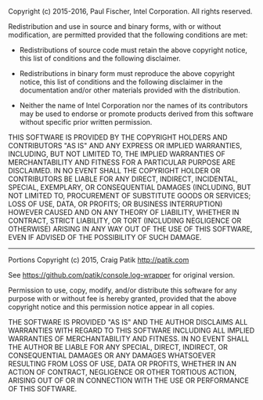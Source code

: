 Copyright (c) 2015-2016, Paul Fischer, Intel Corporation. All rights reserved.

Redistribution and use in source and binary forms, with or without
modification, are permitted provided that the following conditions are met:

* Redistributions of source code must retain the above copyright notice, this
  list of conditions and the following disclaimer.

* Redistributions in binary form must reproduce the above copyright notice,
  this list of conditions and the following disclaimer in the documentation
  and/or other materials provided with the distribution.

* Neither the name of Intel Corporation nor the names of its
  contributors may be used to endorse or promote products derived from
  this software without specific prior written permission.

THIS SOFTWARE IS PROVIDED BY THE COPYRIGHT HOLDERS AND CONTRIBUTORS "AS IS"
AND ANY EXPRESS OR IMPLIED WARRANTIES, INCLUDING, BUT NOT LIMITED TO, THE
IMPLIED WARRANTIES OF MERCHANTABILITY AND FITNESS FOR A PARTICULAR PURPOSE ARE
DISCLAIMED. IN NO EVENT SHALL THE COPYRIGHT HOLDER OR CONTRIBUTORS BE LIABLE
FOR ANY DIRECT, INDIRECT, INCIDENTAL, SPECIAL, EXEMPLARY, OR CONSEQUENTIAL
DAMAGES (INCLUDING, BUT NOT LIMITED TO, PROCUREMENT OF SUBSTITUTE GOODS OR
SERVICES; LOSS OF USE, DATA, OR PROFITS; OR BUSINESS INTERRUPTION) HOWEVER
CAUSED AND ON ANY THEORY OF LIABILITY, WHETHER IN CONTRACT, STRICT LIABILITY,
OR TORT (INCLUDING NEGLIGENCE OR OTHERWISE) ARISING IN ANY WAY OUT OF THE USE
OF THIS SOFTWARE, EVEN IF ADVISED OF THE POSSIBILITY OF SUCH DAMAGE.

----

Portions Copyright (c) 2015, Craig Patik <http://patik.com> 

See https://github.com/patik/console.log-wrapper for original version.

Permission to use, copy, modify, and/or distribute this software for any 
purpose with or without fee is hereby granted, provided that the above 
copyright notice and this permission notice appear in all copies. 

THE SOFTWARE IS PROVIDED "AS IS" AND THE AUTHOR DISCLAIMS ALL WARRANTIES 
WITH REGARD TO THIS SOFTWARE INCLUDING ALL IMPLIED WARRANTIES OF 
MERCHANTABILITY AND FITNESS. IN NO EVENT SHALL THE AUTHOR BE LIABLE FOR 
ANY SPECIAL, DIRECT, INDIRECT, OR CONSEQUENTIAL DAMAGES OR ANY DAMAGES 
WHATSOEVER RESULTING FROM LOSS OF USE, DATA OR PROFITS, WHETHER IN AN 
ACTION OF CONTRACT, NEGLIGENCE OR OTHER TORTIOUS ACTION, ARISING OUT OF 
OR IN CONNECTION WITH THE USE OR PERFORMANCE OF THIS SOFTWARE. 
